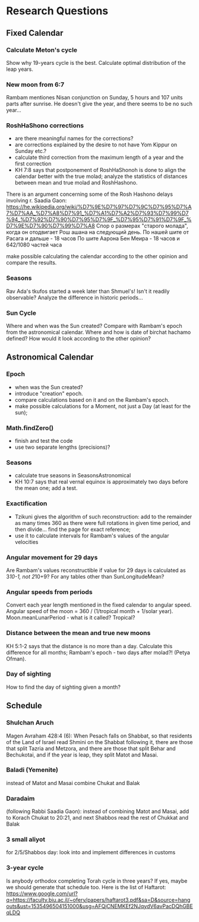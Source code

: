 ---
---
# Research Questions #

## Fixed Calendar ##

### Calculate Meton's cycle ###

Show why 19-years cycle is the best.
Calculate optimal distribution of the leap years.

### New moon from 6:7 ###

Rambam mentiones Nisan conjunction on Sunday, 5 hours and 107 units parts after sunrise.
He doesn't give the year, and there seems to be no such year...

### RoshHaShono corrections ###

- are there meaningful names for the corrections?
- are corrections explained by the desire to not have Yom Kippur on Sunday etc.?
- calculate third correction from the maximum length of a year and the first correction
- KH 7:8 says that postponement of RoshHaShonoh is done to align the calendar better
with the true molad; analyze the statistics of distances between mean and true molad
and RoshHashono.

There is an argument concerning some of the Rosh Hashono delays involving r. Saadia Gaon:
https://he.wikipedia.org/wiki/%D7%9E%D7%97%D7%9C%D7%95%D7%A7%D7%AA_%D7%A8%D7%91_%D7%A1%D7%A2%D7%93%D7%99%D7%94_%D7%92%D7%90%D7%95%D7%9F_%D7%95%D7%91%D7%9F_%D7%9E%D7%90%D7%99%D7%A8
Спор о размерах "старого молада", когда он отодвигает Рош ашана на следующий день.
По нашей шите от Расага и дальше - 18 часов
По шите Аарона Бен Меира - 18 часов и 642/1080 частей часа

make possible calculating the calendar according to the other opinion and compare the results.

### Seasons ###

Rav Ada's tkufos started a week later than Shmuel's! Isn't it readily observable?
Analyze the difference in historic periods...

### Sun Cycle ###

Where and when was the Sun created?
Compare with Rambam's epoch from the astronomical calendar.
Where and how is date of birchat hachamo defined?
How would it look according to the other opinion? 


## Astronomical Calendar ##

### Epoch ###
- when was the Sun created?
- introduce "creation" epoch.
- compare calculations based on it and on the Rambam's epoch.
- make possible calculations for a Moment, not just a Day (at least for the sun);

### Math.findZero() ###
- finish and test the code
- use two separate lengths (precisions)?

### Seasons ###
- calculate true seasons in SeasonsAstronomical
- KH 10:7 says that real vernal equinox is approximately two days before the mean one; add a test.

### Exactification ###
- Tzikuni gives the algorithm of such reconstruction:
 add to the remainder as many times 360 as there were full rotations in given time period,
 and then divide... find the page for exact reference;
- use it to calculate intervals for Rambam's values of the angular velocities  
  
### Angular movement for 29 days ###

Are Rambam's values reconstructible if value for 29 days is calculated as 3*10-1, not 2*10+9?
For any tables other than SunLongitudeMean?

### Angular speeds from periods ###

Convert each year length mentioned in the fixed calendar to angular speed.
Angular speed of the moon = 360 / (1/tropical month + 1/solar year).
Moon.meanLunarPeriod - what is it called? Tropical?

### Distance between the mean and true new moons ###

KH 5:1-2 says that the distance is no more than a day.
Calculate this difference for all months;
Rambam's epoch - two days after molad?! (Petya Ofman).

### Day of sighting ###

How to find the day of sighting given a month?


## Schedule ##

### Shulchan Aruch ###
Magen Avraham 428:4 (6): When Pesach falls on Shabbat, so that residents of the Land of Israel
read Shmini on the Shabbat following it, there are those that split Tazria and Metzora,
and there are those that split Behar and Bechukotai, and if the year is leap, they split
Matot and Masai.

### Baladi (Yemenite) ###
instead of Matot and Masai combine Chukat and Balak

### Daradaim ###
(following Rabbi Saadia Gaon): instead of combining Matot and Masai,
add to Korach Chukat to 20:21, and next Shabbos read the rest of Chukkat and Balak

### 3 small aliyot ###
for 2/5/Shabbos day: look into and implement differences in customs  

### 3-year cycle ###
Is anybody orthodox completing Torah cycle in three years?
If yes, maybe we should generate that schedule too.
Here is the list of Haftarot: https://www.google.com/url?q=https://faculty.biu.ac.il/~ofery/papers/haftarot3.pdf&sa=D&source=hangouts&ust=1535496504151000&usg=AFQjCNEMKEf2NJqydV6avPacDQhGBEqLDQ
